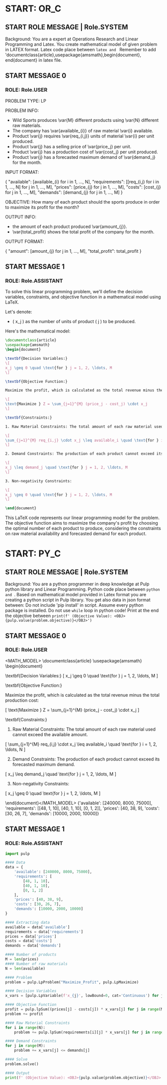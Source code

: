 # START: OR_C 
## START ROLE MESSAGE | Role.SYSTEM 
Background: You are a expert at Operations Research and Linear Programming and Latex. You create mathematical model of given problem in LATEX format. Latex code place between ```latex and ``` Remember to add 'documentclass{article},usepackage{amsmath},begin{document}, end{document} in latex file. 
## START MESSAGE 0 
### ROLE: Role.USER
<DESCRIPTION>
PROBLEM TYPE: LP

PROBLEM INFO:

- Wild Sports produces \var{M} different products using \var{N} different raw materials.
- The company has \var{available_{i}} of raw material \var{i} available.
- Product \var{j} requires \var{req_{i,j}} units of material \var{i} per unit produced.
- Product \var{j} has a selling price of \var{price_j} per unit.
- Product \var{j} has a production cost of \var{cost_j} per unit produced.
- Product \var{j} has a forecasted maximum demand of \var{demand_j} for the month.

INPUT FORMAT: 

{
    "available": [available_{i} for i in 1, ..., N],
    "requirements": [[req_{i,j} for i in 1, ..., N] for j in 1, ..., M],
    "prices": [price_{j} for j in 1, ..., M],
    "costs": [cost_{j} for j in 1, ..., M],
    "demands": [demand_{j} for j in 1, ..., M]
}

OBJECTIVE: How many of each product should the sports produce in order to maximize its profit for the month?

OUTPUT INFO:

- the amount of each product produced \var{amount_{j}}.
- \var{total_profit} shows the total profit of the company for the month.

OUTPUT FORMAT:

{
    "amount": [amount_{j} for j in 1, ..., M],
    "total_profit": total_profit
}

</DESCRIPTION>


## START MESSAGE 1 
### ROLE: Role.ASSISTANT
To solve this linear programming problem, we'll define the decision variables, constraints, and objective function in a mathematical model using LaTeX. 

Let's denote:
- \( x_j \) as the number of units of product \( j \) to be produced.

Here's the mathematical model:

```latex
\documentclass{article}
\usepackage{amsmath}
\begin{document}

\textbf{Decision Variables:}
\[
x_j \geq 0 \quad \text{for } j = 1, 2, \ldots, M
\]

\textbf{Objective Function:}

Maximize the profit, which is calculated as the total revenue minus the total production cost:

\[
\text{Maximize } Z = \sum_{j=1}^{M} (price_j - cost_j) \cdot x_j
\]

\textbf{Constraints:}

1. Raw Material Constraints: The total amount of each raw material used cannot exceed the available amount.

\[
\sum_{j=1}^{M} req_{i,j} \cdot x_j \leq available_i \quad \text{for } i = 1, 2, \ldots, N
\]

2. Demand Constraints: The production of each product cannot exceed its forecasted maximum demand.

\[
x_j \leq demand_j \quad \text{for } j = 1, 2, \ldots, M
\]

3. Non-negativity Constraints:

\[
x_j \geq 0 \quad \text{for } j = 1, 2, \ldots, M
\]

\end{document}
```

This LaTeX code represents our linear programming model for the problem. The objective function aims to maximize the company's profit by choosing the optimal number of each product to produce, considering the constraints on raw material availability and forecasted demand for each product.

# START: PY_C 
## START ROLE MESSAGE | Role.SYSTEM 
Background: You are a python programmer in deep knowledge at Pulp python library and Linear Programming. Python code place between ```python and ```. Based on mathematical model provided in Latex format you are creating a python script in Pulp library. You get also data in json format between: <DATA></DATA> Do not include 'pip install' in script. Assume every python package is installed. Do not use `while` loop in python code! Print at the end the objective between <OBJ></OBJ> `print(f' (Objective Value): <OBJ>{pulp.value(problem.objective)}</OBJ>')` 
## START MESSAGE 0 
### ROLE: Role.USER
<MATH_MODEL>
\documentclass{article}
\usepackage{amsmath}
\begin{document}

\textbf{Decision Variables:}
\[
x_j \geq 0 \quad \text{for } j = 1, 2, \ldots, M
\]

\textbf{Objective Function:}

Maximize the profit, which is calculated as the total revenue minus the total production cost:

\[
\text{Maximize } Z = \sum_{j=1}^{M} (price_j - cost_j) \cdot x_j
\]

\textbf{Constraints:}

1. Raw Material Constraints: The total amount of each raw material used cannot exceed the available amount.

\[
\sum_{j=1}^{M} req_{i,j} \cdot x_j \leq available_i \quad \text{for } i = 1, 2, \ldots, N
\]

2. Demand Constraints: The production of each product cannot exceed its forecasted maximum demand.

\[
x_j \leq demand_j \quad \text{for } j = 1, 2, \ldots, M
\]

3. Non-negativity Constraints:

\[
x_j \geq 0 \quad \text{for } j = 1, 2, \ldots, M
\]

\end{document}</MATH_MODEL>
<DATA>
{'available': [240000, 8000, 75000], 'requirements': [[48, 1, 10], [40, 1, 10], [0, 1, 2]], 'prices': [40, 38, 9], 'costs': [30, 26, 7], 'demands': [10000, 2000, 10000]}</DATA>


## START MESSAGE 1 
### ROLE: Role.ASSISTANT
```python
import pulp

#### Data
data = {
    'available': [240000, 8000, 75000],
    'requirements': [
        [48, 1, 10],
        [40, 1, 10],
        [0, 1, 2]
    ],
    'prices': [40, 38, 9],
    'costs': [30, 26, 7],
    'demands': [10000, 2000, 10000]
}

#### Extracting data
available = data['available']
requirements = data['requirements']
prices = data['prices']
costs = data['costs']
demands = data['demands']

#### Number of products
M = len(prices)
#### Number of raw materials
N = len(available)

#### Problem
problem = pulp.LpProblem("Maximize_Profit", pulp.LpMaximize)

#### Decision Variables
x_vars = [pulp.LpVariable(f'x_{j}', lowBound=0, cat='Continuous') for j in range(M)]

#### Objective Function
profit = pulp.lpSum((prices[j] - costs[j]) * x_vars[j] for j in range(M))
problem += profit

#### Raw Material Constraints
for i in range(N):
    problem += pulp.lpSum(requirements[i][j] * x_vars[j] for j in range(M)) <= available[i]

#### Demand Constraints
for j in range(M):
    problem += x_vars[j] <= demands[j]

#### Solve
problem.solve()

#### Output
print(f' (Objective Value): <OBJ>{pulp.value(problem.objective)}</OBJ>')
```

